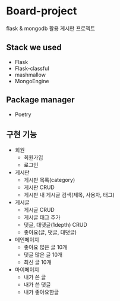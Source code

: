 # Board-project
flask &amp; mongodb 활용 게시판 프로젝트

## Stack we used  
- Flask
- Flask-classful
- mashmallow
- MongoEngine

## Package manager
- Poetry

## 구현 기능
- 회원
    - 회원가입
    - 로그인
- 게시판
    - 게시판 목록(category)
    - 게시판 CRUD
    - 게시판 내 게시글 검색(제목, 사용자, 태그)
- 게시글
    - 게시글 CRUD 
    - 게시글 태그 추가
    - 댓글, 대댓글(1depth) CRUD
    - 좋아요(글, 댓글, 대댓글)
- 메인페이지
    - 좋아요 많은 글 10개
    - 댓글 많은 글 10개
    - 최신 글 10개
- 마이페이지
    - 내가 쓴 글
    - 내가 쓴 댓글
    - 내가 좋아요한글
